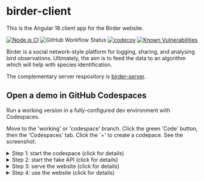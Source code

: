 # birder-client

This is the Angular 18 client app for the Birder website. 

<!-- [![TypeScript](https://img.shields.io/badge/%3C%2F%3E-TypeScript-%230074c1.svg)](https://www.typescriptlang.org/) -->

[![Node.js CI](https://github.com/andrew-stuart-cross/birder-client/actions/workflows/node.js.yml/badge.svg)](https://github.com/andrew-stuart-cross/birder-client/actions/workflows/node.js.yml)
![GitHub Workflow Status](https://img.shields.io/github/actions/workflow/status/andrew-stuart-cross/birder-client/node.js.yml)
[![codecov](https://codecov.io/gh/andrew-stuart-cross/birder-client/branch/master/graph/badge.svg?token=LIA3YIDXX2)](https://codecov.io/gh/andrew-stuart-cross/birder-client)
[![Known Vulnerabilities](https://snyk.io/test/github/andrew-stuart-cross/birder-client/badge.svg)](https://snyk.io/test/github/andrew-stuart-cross/birder-client)

<!-- ![Snyk Vulnerabilities for GitHub Repo](https://img.shields.io/snyk/vulnerabilities/github/andrew-stuart-cross/birder-client) -->

Birder is a social network-style platform for logging, sharing, and analysing bird observations. Ultimately, the aim is to feed the data to an algorithm which will help with species identification.

The complementary server respository is [birder-server](https://github.com/andrew-stuart-cross/birder-server).

## Open a demo in GitHub Codespaces

Run a working version in a fully-configured dev environment with Codespaces.

Move to the 'working' or 'codespace' branch.  Click the green 'Code' button, then the 'Codespaces' tab.  Click the '+' to create a codepace.  See the screenshot:

<details>
  <summary>Step 1:  start the codespace (click for details)</summary>
  
  #### Start the codespace
  Move to the 'working' or 'codespace' branch.  Click the green 'Code' button, then the 'Codespaces' tab.  Click the '+' to create a codepace.   See the screenshot:

  ##### Screenshot
  ![step-0-screenshot](https://github.com/andrew-stuart-cross/birder-client/assets/35421339/f6444e4b-45fc-41e4-8d5d-6133c7365f86)

</details>


<details>
  <summary>Step 2:  start the fake API (click for details)</summary>
  
  #### Start the fake server
  A fake <a href="https://github.com/andrew-stuart-cross/birder-server">birder-server</a> REST API is provided using a <a href="https://dotnetnorth.org.uk/](https://github.com/typicode/json-server">json-server</a> implementation.  Start the fake server in the terminal with `npm run api`.  It will start on http://localhost:3000.  It will respond with fake data to enable users to sample the website.

  ##### npm command
  ```
  npm run api
  ```
  ##### Screenshot
  ![step-1-screenshot](https://user-images.githubusercontent.com/35421339/234880826-88feca4a-2cd4-496e-af76-c0a07624c2c1.png)
</details>

<details>
  <summary>Step 3:  serve the website (click for details)</summary>
  
  #### Serve the website
  After starting data server, open a second terminal window and type `npm start` to serve the website.  Then access the website in the browser on `http://localhost:4200`.

  #### Some Code
  ```
  npm start
  ```
  ##### Screenshot
  ![step-2-screenshot](https://user-images.githubusercontent.com/35421339/234881927-80ef689b-c5ac-4a27-971e-98d4274b9942.png)
</details>


<details>
  <summary>Step 4: use the website (click for details)</summary>
  
  #### Explore the website
  The website will open at the login screen.  Type a fake email address (e.g. 'a@b.com') and a fake password and click the 'Login' button.  The website will open the main home screen for logged in users, which is the 'observations feed'. 
  
  ##### Screenshot
![step-3-screenshot](https://user-images.githubusercontent.com/35421339/234882088-40209c0c-8c49-4d89-9074-2ac4cb19f92b.png)
</details>

